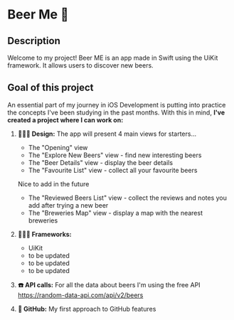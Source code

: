# Beer Me 🍻

## Description 
Welcome to my project! Beer ME is an app made in Swift using the UiKit framework. It allows users to discover new beers.


## Goal of this project 
An essential part of my journey in iOS Development is putting into practice the concepts I've been studying in the past months. 
With this in mind, **I've created a project where I can work on:** 

1. **👨🏽‍🎨 Design:**
   The app will present 4 main views for starters...
   -  The "Opening" view
   -  The "Explore New Beers" view - find new interesting beers 
   -  The "Beer Details" view - display the beer details 
   -  The "Favourite List" view - collect all your favourite beers
     
     Nice to add in the future
   -  The "Reviewed Beers List" view - collect the reviews and notes you add after trying a new beer
   -  The "Breweries Map" view - display a map with the nearest breweries 

3. **👩🏻‍💻 Frameworks:**
   - UiKit
   - to be updated
   - to be updated
   - to be updated

   
5. **☎️ API calls:**
   For all the data about beers I'm using the free API https://random-data-api.com/api/v2/beers

   
6. **📂 GitHub:**
   My first approach to GitHub features
